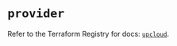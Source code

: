 # `provider`

Refer to the Terraform Registry for docs: [`upcloud`](https://registry.terraform.io/providers/upcloudltd/upcloud/5.1.0/docs).
